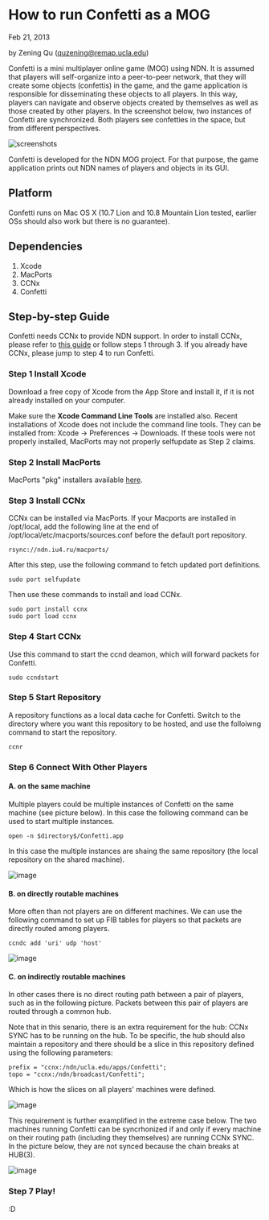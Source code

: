 # How to run Confetti as a MOG

Feb 21, 2013

by Zening Qu (quzening@remap.ucla.edu)

Confetti is a mini multiplayer online game (MOG) using NDN. It is assumed that players will self-organize into a peer-to-peer network, that they will create some objects (confettis) in the game, and the game application is responsible for disseminating these objects to all players. In this way, players can navigate and observe objects created by themselves as well as those created by other players. In the screenshot below, two instances of Confetti are synchronized. Both players see confetties in the space, but from different perspectives.

![screenshots](http://quzening.com/wp-content/uploads/confetti%E5%89%AF%E6%9C%AC.png)

Confetti is developed for the NDN MOG project. For that purpose, the game application prints out NDN names of players and objects in its GUI.

## Platform

Confetti runs on Mac OS X (10.7 Lion and 10.8 Mountain Lion tested, earlier OSs should also work but there is no guarantee).

## Dependencies

1. Xcode
2. MacPorts
3. CCNx
4. Confetti

## Step-by-step Guide

Confetti needs CCNx to provide NDN support. In order to install CCNx, please refer to [this guide](http://irl.cs.ucla.edu/autoconf/client.html) or follow steps 1 through 3. If you already have CCNx, please jump to step 4 to run Confetti.

### Step 1 Install Xcode

Download a free copy of Xcode from the App Store and install it, if it is not already installed on your computer.

Make sure the **Xcode Command Line Tools** are installed also. Recent installations of Xcode does not include the command line tools. They can be installed from: Xcode -> Preferences -> Downloads. If these tools were not properly installed, MacPorts may not properly selfupdate as Step 2 claims.

### Step 2 Install MacPorts

MacPorts "pkg" installers available [here](http://www.macports.org/install.php). 


### Step 3 Install CCNx

CCNx can be installed via MacPorts. If your Macports are installed in /opt/local, add the following line at the end of /opt/local/etc/macports/sources.conf before the default port repository.

	rsync://ndn.iu4.ru/macports/

After this step, use the following command to fetch updated port definitions.

	sudo port selfupdate

Then use these commands to install and load CCNx.
	
	sudo port install ccnx
	sudo port load ccnx

### Step 4 Start CCNx

Use this command to start the ccnd deamon, which will forward packets for Confetti.

	sudo ccndstart
	
### Step 5 Start Repository

A repository functions as a local data cache for Confetti. Switch to the directory where you want this repository to be hosted, and use the folloiwng command to start the repository.

	ccnr

### Step 6 Connect With Other Players

#### A. on the same machine

Multiple players could be multiple instances of Confetti on the same machine (see picture below). In this case the following command can be used to start multiple instances.

	open -n $directory$/Confetti.app

In this case the multiple instances are shaing the same repository (the local repository on the shared machine). 
	
![image](https://www.evernote.com/shard/s287/sh/2ba3c787-3588-4a11-ac4c-3990d6c80fa4/2240fedc6706dd483d6adb5c30667f52/res/37346e19-73b7-4f6b-ab79-2031cb65be40/IMG_0498.jpg?resizeSmall&width=832)

#### B. on directly routable machines

More often than not players are on different machines. We can use the following command to set up FIB tables for players so that packets are directly routed among players.

	ccndc add 'uri' udp 'host'

![image](https://www.evernote.com/shard/s287/sh/2ba3c787-3588-4a11-ac4c-3990d6c80fa4/2240fedc6706dd483d6adb5c30667f52/res/2c925224-974f-4380-9cdc-b20db6066e79/IMG_0499.jpg?resizeSmall&width=832)

#### C. on indirectly routable machines

In other cases there is no direct routing path between a pair of players, such as in the following picture. Packets between this pair of players are routed through a common hub.

Note that in this senario, there is an extra requirement for the hub: CCNx SYNC has to be running on the hub. To be specific, the hub should also maintain a repository and there should be a slice in this repository defined using the following parameters:

	prefix = "ccnx:/ndn/ucla.edu/apps/Confetti";
	topo = "ccnx:/ndn/broadcast/Confetti";
	
Which is how the slices on all players' machines were defined. 

![image](https://www.evernote.com/shard/s287/sh/2ba3c787-3588-4a11-ac4c-3990d6c80fa4/2240fedc6706dd483d6adb5c30667f52/res/0f05f053-450b-44cc-9986-0c3490e0a8ab/IMG_0500.jpg?resizeSmall&width=832)

This requirement is further examplified in the extreme case below. The two machines running Confetti can be syncrhonized if and only if every machine on their routing path (including they themselves) are running CCNx SYNC. In the picture below, they are not synced because the chain breaks at HUB(3).

![image](https://www.evernote.com/shard/s287/sh/1e596495-5c87-4499-a291-4b30bd3a1faa/01468c945912c318d5d80247f2620b47/res/3c5c77b5-c0a5-47bf-8e07-4fb4b00d5646/IMG_0503.jpg?resizeSmall&width=832)

### Step 7 Play!
:D

